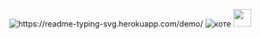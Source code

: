
 <img src="https://readme-typing-svg.herokuapp.com?font=Fira+Code&weight=500&size=31&duration=1000&pause=350&color=F70000&background=3FE4A6AE&width=440&lines=%D0%A5%D0%BE%D1%80%D0%BE%D1%88%D0%BE%2C+%D0%BA%D0%BE%D0%B3%D0%B4%D0%B0+%D1%87%D0%B5%D0%BB%D0%BE%D0%B2%D0%B5%D0%BA;%D0%B7%D0%B0%D0%B2%D0%BE%D0%B4%D0%B8%D1%82+%D0%B1%D0%B0%D0%B3%D0%B8.+%D0%9F%D0%BB%D0%BE%D1%85%D0%BE%2C;%D0%BA%D0%BE%D0%B3%D0%B4%D0%B0+%D0%B1%D0%B0%D0%B3%D0%B8;+%D0%B7%D0%B0%D0%B2%D0%BE%D0%B4%D1%8F%D1%82+%D1%87%D0%B5%D0%BB%D0%BE%D0%B2%D0%B5%D0%BA%D0%B0" alt="https://readme-typing-svg.herokuapp.com/demo/">


  <img src="https://img.freepik.com/premium-photo/kitty_410516-15306.jpg" alt="коте">
<img src="https://github.com/blackcater/blackcater/raw/main/images/Hi.gif" height="32"/></h1>
